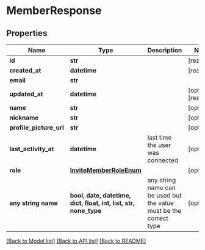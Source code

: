# MemberResponse


## Properties
Name | Type | Description | Notes
------------ | ------------- | ------------- | -------------
**id** | **str** |  | [readonly] 
**created_at** | **datetime** |  | [readonly] 
**email** | **str** |  | 
**updated_at** | **datetime** |  | [optional] [readonly] 
**name** | **str** |  | [optional] 
**nickname** | **str** |  | [optional] 
**profile_picture_url** | **str** |  | [optional] 
**last_activity_at** | **datetime** | last time the user was connected | [optional] 
**role** | [**InviteMemberRoleEnum**](InviteMemberRoleEnum.md) |  | [optional] 
**any string name** | **bool, date, datetime, dict, float, int, list, str, none_type** | any string name can be used but the value must be the correct type | [optional]

[[Back to Model list]](../README.md#documentation-for-models) [[Back to API list]](../README.md#documentation-for-api-endpoints) [[Back to README]](../README.md)


